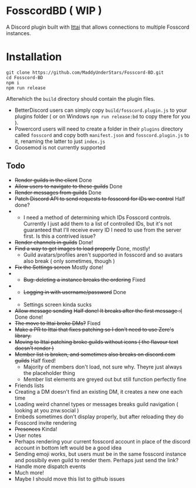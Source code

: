 # FosscordBD ( WIP )
A Discord plugin built with [Ittai](https://git.catvibers.me/Ittai/ittai) that allows connections to multiple Fosscord instances.

# Installation
```
git clone https://github.com/MaddyUnderStars/Fosscord-BD.git
cd Fosscord-BD
npm i
npm run release
```

Afterwhich the `build` directory should contain the plugin files.
* BetterDiscord users can simply copy `build/fosscord.plugin.js` to your plugins folder ( or on Windows `npm run release:bd` to copy there for you ).
* Powercord users will need to create a folder in their `plugins` directory called `fosscord` and copy both `manifest.json` and `fosscord.plugin.js` to it, renaming the latter to just `index.js`
* Goosemod is not currently supported

## Todo
* ~~Render guilds in the client~~ Done
* ~~Allow users to navigate to these guilds~~ Done
* ~~Render messages from guilds~~ Done
* ~~Patch Discord API to send requests to fosscord for IDs we control~~ Half done?
*   * I need a method of determining which IDs Fosscord controls. Currently I just add them to a list of controlled IDs, but it's not guaranteed that I'll receive every ID I need to use from the server first. Is this a contrived issue?
* ~~Render channels in guilds~~ Done!
* ~~Find a way to get images to load properly~~ Done, mostly!
  * Guild avatars/profiles aren't supported in fosscord and so avatars also break ( only sometimes, though )
* ~~Fix the Settings screen~~ Mostly done!
* * ~~Bug: deleting a instance breaks the ordering~~ Fixed
* * ~~Logging in with username/password~~ Done
* * Settings screen kinda sucks
* ~~Allow message sending~~ ~~Half done! It breaks after the first message :(~~ Done done!
* ~~The move to Ittai broke DMs?~~ Fixed
* ~~Make a PR to Ittai that fixes patching so I don't need to use Zere's library.~~
* ~~Moving to Ittai patching broke guilds without icons ( the flavour text doesn't render )~~
* ~~Member list is broken, and sometimes also breaks on discord.com guilds~~ Half fixed!
  * Majority of members don't load, not sure why. Theyre just always the placeholder thing
  * Member list elements are greyed out but still function perfectly fine
* Friends lists
* Creating a DM doesn't find an existing DM, it creates a new one each time
* Loading weird channel types or messages breaks guild navigation ( looking at you znw.social )
* Embeds sometimes don't display properly, but after reloading they do
* Fosscord invite rendering
* ~~Presences~~ Kinda!
* User notes
* Perhaps rendering your current fosscord account in place of the discord account in bottom left would be a good idea
* Sending emoji works, but users must be in the same fosscord instance and possibily even guild to render them. Perhaps just send the link?
* Handle more dispatch events
* Much more!
* Maybe I should move this list to github issues